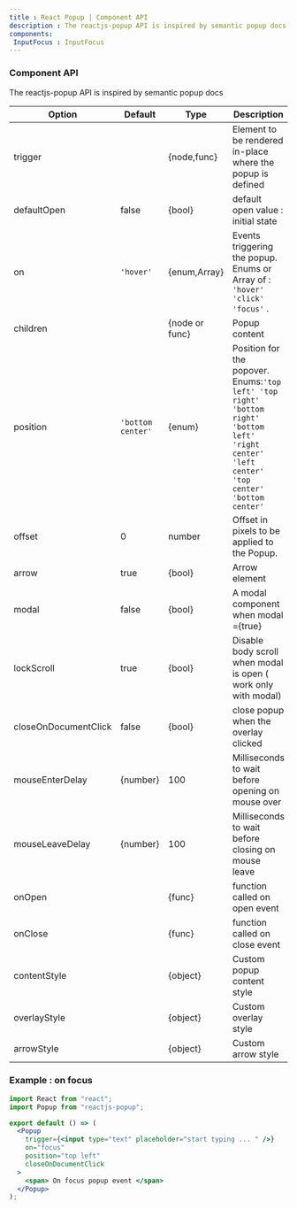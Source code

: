 ```yaml
---
title : React Popup | Component API 
description : The reactjs-popup API is inspired by semantic popup docs
components:
 InputFocus : InputFocus
---
```


### Component API

The reactjs-popup API is inspired by semantic popup docs

| Option               | Default           | Type           | Description                                                                                                                                            |
| -------------------- | ----------------- | -------------- | ------------------------------------------------------------------------------------------------------------------------------------------------------ |
| trigger              |                   | {node,func}    | Element to be rendered in-place where the popup is defined                                                                                             |
| defaultOpen          | false             | {bool}         | default open value : initial state                                                                                                                     |
| on                   | `'hover'`         | {enum,Array}   | Events triggering the popup. Enums or Array of : `'hover' 'click' 'focus'` .                                                                           |
| children             |                   | {node or func} | Popup content                                                                                                                                          |
| position             | `'bottom center'` | {enum}         | Position for the popover. <br /> Enums:`'top left' 'top right' 'bottom right' 'bottom left' 'right center' 'left center' 'top center' 'bottom center'` |
| offset               | 0                 | number         | Offset in pixels to be applied to the Popup.                                                                                                           |
| arrow                | true              | {bool}         | Arrow element                                                                                                                                          |
| modal                | false             | {bool}         | A modal component when modal ={true}                                                                                                                   |
| lockScroll           | true              | {bool}         | Disable body scroll when modal is open ( work only with modal)                                                                                         |
| closeOnDocumentClick | false             | {bool}         | close popup when the overlay clicked                                                                                                                   |
| mouseEnterDelay      | {number}          | 100            | Milliseconds to wait before opening on mouse over                                                                                                      |
| mouseLeaveDelay      | {number}          | 100            | Milliseconds to wait before closing on mouse leave                                                                                                     |
| onOpen               |                   | {func}         | function called on open event                                                                                                                          |
| onClose              |                   | {func}         | function called on close event                                                                                                                         |
| contentStyle         |                   | {object}       | Custom popup content style                                                                                                                             |
| overlayStyle         |                   | {object}       | Custom overlay style                                                                                                                                   |
| arrowStyle           |                   | {object}       | Custom arrow style                                                                                                                                     |

### Example : on focus

<InputFocus />

```jsx
import React from "react";
import Popup from "reactjs-popup";

export default () => (
  <Popup
    trigger={<input type="text" placeholder="start typing ... " />}
    on="focus"
    position="top left"
    closeOnDocumentClick
  >
    <span> On focus popup event </span>
  </Popup>
);
```
